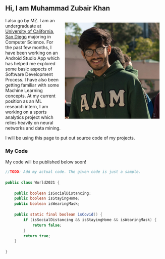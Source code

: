 ## Hi, I am Muhammad Zubair Khan

<img src="/Images/profilepic.jpg" width="300" align="right" style="vertical-align:middle;margin:15px 15px">

I also go by MZ. I am an undergraduate at [University of California, San Diego](https://ucsd.edu/) majoring in Computer Science. For the past few months, I have been working on an Android Studio App which has helped me explored some basic aspects of Software Development Process. I have also been getting familiar with some Machine Learning concepts. At my current position as an ML research intern, I am working on a sports analytics project which relies heavily on neural networks and data mining. 

I will be using this page to put out source code of my projects.

### My Code

My code will be published below soon!

```java
//TODO: Add my actual code. The given code is just a sample.

public class World2021 {

    public boolean isSocialDistancing;
    public boolean isStayingHome;
    public boolean isWearingMask;
    
    public static final boolean isCovid() {
        if (isSocialDistancing && isStayingHome && isWearingMask) {
            return false;
        }
        return true;
    }
    
}
```



